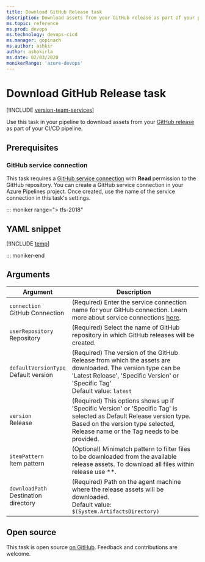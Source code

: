 ```yaml
---
title: Download GitHub Release task
description: Download assets from your GitHub release as part of your pipeline
ms.topic: reference
ms.prod: devops
ms.technology: devops-cicd
ms.manager: gopinach
ms.author: ashkir
author: ashokirla
ms.date: 02/03/2020
monikerRange: 'azure-devops'
---
```


# Download GitHub Release task

[!INCLUDE [version-team-services](../../includes/version-team-services.md)]

Use this task in your pipeline to download assets from your [GitHub release](https://help.github.com/categories/releases/) as part of your CI/CD pipeline.

## Prerequisites

### GitHub service connection
This task requires a [GitHub service connection](../../library/service-endpoints.md#sep-github) with **Read** permission to the GitHub repository. You can create a GitHub service connection in your Azure Pipelines project. Once created, use the name of the service connection in this task's settings.

::: moniker range="> tfs-2018"

## YAML snippet

[!INCLUDE [temp](../includes/yaml/DownloadGitHubReleaseV0.md)]

::: moniker-end

## Arguments

|Argument|Description|
|--- |--- |
|`connection` <br/>GitHub Connection|(Required) Enter the service connection name for your GitHub connection. Learn more about service connections [here](https://aka.ms/AA3am5s).|
|`userRepository` <br/>Repository|(Required) Select the name of GitHub repository in which GitHub releases will be created.|
|`defaultVersionType` <br/>Default version|(Required) The version of the GitHub Release from which the assets are downloaded. The version type can be 'Latest Release', 'Specific Version' or 'Specific Tag'<br/>Default value: `latest`|
|`version` <br/> Release|(Required) This options shows up if 'Specific Version' or 'Specific Tag' is selected as Default Release version type. Based on the version type selected, Release name or the Tag needs to be provided.|
|`itemPattern` <br/> Item pattern|(Optional) Minimatch pattern to filter files to be downloaded from the available release assets. To download all files within release use \*\*.|
|`downloadPath` <br/>Destination directory|(Required) Path on the agent machine where the release assets will be downloaded. <br/>Default value: `$(System.ArtifactsDirectory)`|

## Open source

This task is open source [on GitHub](https://github.com/Microsoft/azure-pipelines-tasks). Feedback and contributions are welcome.

<!-- BEGINSECTION class="md-qanda" -->

<!-- ENDSECTION -->
